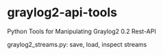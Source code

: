 graylog2-api-tools
==================

Python Tools for Manipulating Graylog2 0.2 Rest-API

graylog2_streams.py: save, load, inspect streams
